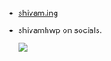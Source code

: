 * [shivam.ing](https://www.shivam.ing)
* shivamhwp on socials.

   ![](https://komarev.com/ghpvc/?username=shivamhwp&color=0D1116&style=flat&label=views&abbreviated=true)
